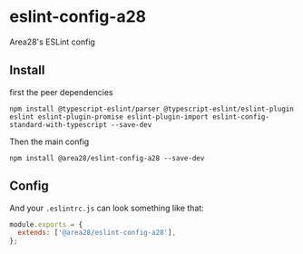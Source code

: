 # eslint-config-a28

Area28's ESLint config

## Install

first the peer dependencies

`npm install @typescript-eslint/parser @typescript-eslint/eslint-plugin eslint eslint-plugin-promise eslint-plugin-import eslint-config-standard-with-typescript --save-dev`


Then the main config

`npm install @area28/eslint-config-a28 --save-dev`


## Config

And your `.eslintrc.js` can look something like that:

```js
module.exports = {
  extends: ['@area28/eslint-config-a28'],
};
```
